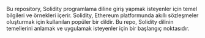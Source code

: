 Bu repository, Solidity programlama diline giriş yapmak isteyenler için temel bilgileri ve örnekleri içerir. 
Solidity, Ethereum platformunda akıllı sözleşmeler oluşturmak için kullanılan popüler bir dildir. 
Bu repo, Solidity dilinin temellerini anlamak ve uygulamak isteyenler için bir başlangıç noktasıdır.
